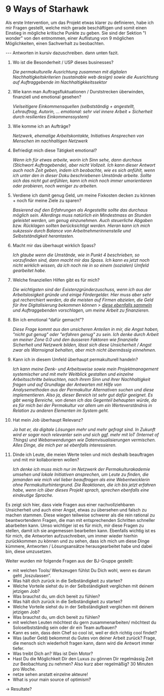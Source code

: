 # 9 Ways of Starhawk

Als erste Intervention, um das Projekt etwas klarer zu definieren, habe ich mir Fragen gestellt, welche mich gerade beschäftigen und somit einen Einstieg in mögliche kritische Punkte zu geben. Sie sind der Sektion "I wonder" von den <c-external-link url="https://cloud.nadineprigann.de/index.php/s/QPsfr5HJW3BDPcy" label="9 Ways of Starhawk"/> entnommen, einer Auflistung von 9 möglichen Möglichkeiten, einen Sachverhalt zu beobachten.

--- Antworten in kursiv dazuschreiben. dann unten fazit.

1. Wo ist die Besonderheit / USP dieses businesses?

    *Die permakulturelle Ausrichtung zusammen mit digitalen Nachhaltigkeitskriterien (sustainable web design) sowie die Ausrichtung auf Auftraggebende im Nachhaltigkkeitssektor*

2. Wie kann man Auftragsfluktuationen / Durststrecken überwinden, finanziell und
emotional gesehen?

    *Vielseitigere Einkommensquellen (selbstständig + angestellt, Lehrauftrag, Autorin, ... emotional: sehr viel innere Arbeit + Sicherheit durch resilientes Einkommenssystem)*

3. Wie komme ich an Aufträge?

    *Netzwerk, ehemalige Arbeitskontakte, Initiatives Ansprechen von Menschen im nachhaltigen Netzwerk*

4. Befriedigt mich diese Tätigkeit emotional?

    *Wenn ich für etwas arbeite, worin ich Sinn sehe, dann durchaus (Stichwort Auftragebende), aber nicht Vollzeit. Ich kann dieser Antwort auch noch Zeit geben, indem ich beobachte, wie es sich anfühlt, wenn ich unter den in dieser Doku beschriebenen Umstände arbeite. Sollte sich das nicht gut anfühlen, kann ich mich noch immer umorientieren oder probieren, noch weniger zu arbeiten.*

5. Verdiene ich damit genug Geld, um meine Fixkosten decken zu können + noch für
meine Ziele zu sparen?

    *Basierend auf den Erfahrungen als Angestellte sollte das durchaus möglich sein. Allerdings muss natürlich ein Mindestmass an Stunden geleistet werden, um genug einzunehmen. Auch steuerliche Abgaben bzw. Rücklagen sollten berücksichtigt werden. Hieran kann ich mich sukzessiv durch Balance von Arbeitnehmerinnenstelle und Selbstständigkeit herantasten.*

6. Macht mir das überhaupt wirklich Spass?

    *Ich glaube wenn die Umstände, wie in Punkt 4 beschrieben, so vorzufinden sind, dann macht mir das Spass. Ich kann es jetzt noch nicht wirklich wissen, da ich noch nie in so einem (sozialen) Umfeld gearbeitet habe.*

7. Welche finanziellen Hilfen gibt es für mich?

    *Die wichtigsten sind der Existenzgründerzuschuss, wenn ich aus der Arbeitslosigkeit gründe und einige Fördergelder. Hier muss aber sehr gut recherchiert werden, da die meisten auf Firmen abzielen, die Geld für ihre Digitalisierung bekommen können > [diese ebenfalls sammeln](../../documentation/tweaking/funding.md) und Auftraggebenden vorschlagen, um meine Arbeit zu finanzieren.*

8. Bin ich emotional “dafür gemacht”?

    *Diese Frage kommt aus den unsicheren Anteilen in mir, die Angst haben, "nicht gut genug" oder "erfahren genug" zu sein. Ich denke durch Arbeit an meiner Zone 0.0 und den äusseren Faktoren wie finanzielle Sicherheit und Netzwerk bilden, lässt sich diese Unsicherheit / Angst zwar als Warnsignal behalten, aber mich nicht übermässig einnehmen.*

9. Kann ich in diesem Umfeld überhaupt permakulturell handeln?

    *Ich kann meine Denk- und Arbeitsweise sowie mein Projektmanagement systemischer und mit mehr Weitblick gestalten und einzelne Arbeitsschritte beleuchten, nach ihrem Sinn und ihrer Nachhaltigkeit fragen und auf Grundlage der Antworten mit Hilfe von Analysemethoden aus der Permakultur Alternativen suchen und diese implementieren. Also ja, dieser Bereich ist sehr gut dafür geeignet. Es gibt wenig Bereiche, von denen ich das Gegenteil behaupten würde, da es für mich bei der Permakultur vor allem um ein Werteverständnis in Relation zu anderen Elementen im System geht.*

10. Hat mein Job überhaupt Relevanz?

    *Ja hat er, da digitale Lösungen mehr und mehr gefragt sind. In Zukunft wird er sogar noch relevanter sein und sich ggf. mehr mit IoT (Internet of Things) und Webanwendungen wie Datenvisualisierungen vermischen. Alles Dinge, die mich per sé ebenfalls interessieren.*

11. Dinde ich Leute, die meien Werte teilen und mich deshalb beauftragen und mit mir
kollaborieren wollen?

    *Ich denke ich muss mich nur im Netzwerk der Permakulturakademie umsehen und lokale Initiativen ansprechen, um Leute zu finden, die jemanden wie mich viel lieber beauftragen als eine Webentwicklerin ohne Permakulturhintergrund. Die Reaktionen, die ich bis jetzt erfahren habe, wenn ich über dieses Projekt sprach, sprechen ebenfalls eine eindeutige Sprache.*

Es zeigt sich hier, dass viele Fragen aus einer nachvollziehbaren Unsicherheit und auch einer Angst, etwas zu übersehen und falsch zu machen stammen. Diese wiegen teilweise schwerer als die rein rational zu beantwortendenn Fragen, die man mit entsprechenden Schritten schneller abarbeiten kann. Umso wichtiger ist es für mich, mir diese Fragen zu stellen, damit ich sie angemessen bearbeiten kann. Ebenfalls wichtig ist es für mich, die Antworten aufzuschreiben, um immer wieder hierhin zurückkommen zu können und zu sehen, dass ich mich um diese Dinge kümmere, Antworten / Lösungsansätze herausgearbeitet habe und dabei bin, diese umzusetzen.

Weiter wurden mir folgende Fragen aus der BJ-Gruppe gestellt:

- mit welchen Tools/ Werkzeugen fühlst Du Dich wohl, wenn es darum geht „loszulassen“.
- Was hält dich zurück in die Selbständigkeit zu starten?
- Welche Vorteile siehst du in der Selbständigkeit verglichen mit deinem jetzigen Job?
- Was brauchst du, um dich bereit zu fühlen?
- Was hält dich zurück in die Selbständigkeit zu starten?
- Welche Vorteile siehst du in der Selbständigkeit verglichen mit deinem jetzigen Job?
- Was brauchst du, um dich bereit zu fühlen?
- mit welchen Leuten möchtest du gern zusammenarbeiten/ möchtest du Soloselbstständig sein oder dir ein Team aufbauen?
- Kann es sein, dass dein Chef so cool ist, weil er dich richtig cool findet?
- Was (außer Geld) bekommst du Gutes von deiner Arbeit zurück? Frage, die mensch sich wiederholt fragen kann, dann wird die Antwort immer tiefer.
- Was treibt Dich an? Was ist Dein Motor?
- Hast Du die Möglichkeit Dir den Luxus zu gönnen Dir regelmässig Zeit zur Beobachtung zu nehmen? Also kurz aber regelmäßig? 30 Minuten pro Woche.
- netze sehen anstatt einzelne akteure!
- What is your main source of optimism?

-> Resultate?
